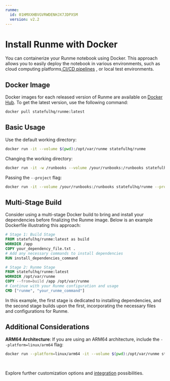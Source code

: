 ```yaml
---
runme:
  id: 01HMXXHBVGVRWDENHJX7JDPXSM
  version: v2.2
---
```


# Install Runme with Docker

You can containerize your Runme notebook using Docker. This approach allows you to easily deploy the notebook in various environments, such as cloud computing platforms,[CI/CD pipelines](https://docs.runme.dev/integrations/github-actions-workflow) , or local test environments.

## **Docker Image**

Docker images for each released version of Runme are available on [Docker Hub](https://hub.docker.com/r/statefulhq/runme). To get the latest version, use the following command:

```sh {"id":"01HMXXHW2JRJ105X332JWKCZ8J"}
docker pull statefulhq/runme:latest
```

## **Basic Usage**

Use the default working directory:

```sh {"id":"01HQW60MVJ17C3ZH97E3Q849EF"}
docker run -it --volume $(pwd):/opt/var/runme statefulhq/runme
```

Changing the working directory:

```sh {"id":"01HQW61ENTQ0KT4Z7JG33YWSB5"}
docker run -it -w /runbooks --volume /your/runbooks:/runbooks statefulhq/runme
```

Passing the `--project` flag:

```sh {"id":"01HQW6213ANNPPVNWZBXM5605G"}
docker run -it --volume /your/runbooks:/runbooks statefulhq/runme --project /runbooks
```

## **Multi-Stage Build**

Consider using a multi-stage Docker build to bring and install your dependencies before finalizing the Runme image. Below is an example Dockerfile illustrating this approach:

```dockerfile {"id":"01HQW92KPTDZVX2173NY4K80JQ"}
# Stage 1: Build Stage
FROM statefulhq/runme:latest as build
WORKDIR /app
COPY your_dependency_file.txt .
# Add any necessary commands to install dependencies
RUN install_dependencies_command

# Stage 2: Runme Stage
FROM statefulhq/runme:latest
WORKDIR /opt/var/runme
COPY --from=build /app /opt/var/runme
# Continue with your Runme configuration and usage
CMD ["runme", "your_runme_command"]
```

In this example, the first stage is dedicated to installing dependencies, and the second stage builds upon the first, incorporating the necessary files and configurations for Runme.

## **Additional Considerations**

**ARM64 Architecture**:
If you are using an ARM64 architecture, include the `--platform=linux/arm64` flag:

```sh {"id":"01HQW86WFR37CZ0ESXPV8AFWZT"}
docker run --platform=linux/arm64 -it --volume $(pwd):/opt/var/runme statefulhq/runme
```

<br />
<Infobox type="sidenote" title="Keep going!">

Explore further customization options and [integration](../integrations/github-actions-workflow.md) possibilities.

</Infobox>
